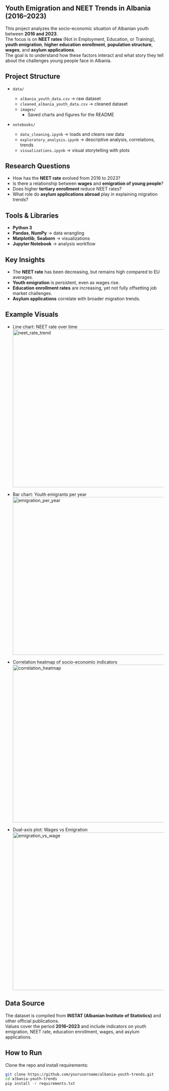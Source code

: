 ## Youth Emigration and NEET Trends in Albania (2016–2023)

This project analyzes the socio-economic situation of Albanian youth between **2016 and 2023**.  
The focus is on **NEET rates** (Not in Employment, Education, or Training), **youth emigration**, **higher education enrollment**, **population structure**, **wages**, and **asylum applications**.  
The goal is to understand how these factors interact and what story they tell about the challenges young people face in Albania.

## Project Structure

- `data/`
  - `albania_youth_data.csv` → raw dataset  
  - `cleaned_albania_youth_data.csv` → cleaned dataset  
  - `images/`
     - Saved charts and figures for the README  

- `notebooks/`
  - `data_cleaning.ipynb` → loads and cleans raw data  
  - `exploratory_analysis.ipynb` → descriptive analysis, correlations, trends  
  - `visualizations.ipynb` → visual storytelling with plots  


## Research Questions

- How has the **NEET rate** evolved from 2016 to 2023?  
- Is there a relationship between **wages** and **emigration of young people**?  
- Does higher **tertiary enrollment** reduce NEET rates?  
- What role do **asylum applications abroad** play in explaining migration trends?  

## Tools & Libraries

- **Python 3**  
- **Pandas**, **NumPy** → data wrangling  
- **Matplotlib**, **Seaborn** → visualizations  
- **Jupyter Notebook** → analysis workflow  

## Key Insights

- The **NEET rate** has been decreasing, but remains high compared to EU averages.  
- **Youth emigration** is persistent, even as wages rise.  
- **Education enrollment rates** are increasing, yet not fully offsetting job market challenges.  
- **Asylum applications** correlate with broader migration trends.  


## Example Visuals

- Line chart: NEET rate over time
  <img width="800" height="500" alt="neet_rate_trend" src="https://github.com/user-attachments/assets/79251a4b-176e-4935-9d50-ea9f803547d1" />
  
- Bar chart: Youth emigrants per year
  <img width="800" height="500" alt="emigration_per_year" src="https://github.com/user-attachments/assets/5c377fed-203b-4783-a972-66500787d72e" />

- Correlation heatmap of socio-economic indicators
  <img width="800" height="500" alt="correlation_heatmap" src="https://github.com/user-attachments/assets/159683ab-4ce9-4328-afc2-1ac094fede7a" />

- Dual-axis plot: Wages vs Emigration
  <img width="800" height="500" alt="emigration_vs_wage" src="https://github.com/user-attachments/assets/43049cea-80fd-40c2-ab45-910ee9a1350a" />
  
## Data Source


The dataset is compiled from **INSTAT (Albanian Institute of Statistics)** and other official publications.  
Values cover the period **2016–2023** and include indicators on youth emigration, NEET rate, education enrollment, wages, and asylum applications.

## How to Run

Clone the repo and install requirements:

```bash
git clone https://github.com/yourusername/albania-youth-trends.git
cd albania-youth-trends
pip install -r requirements.txt
